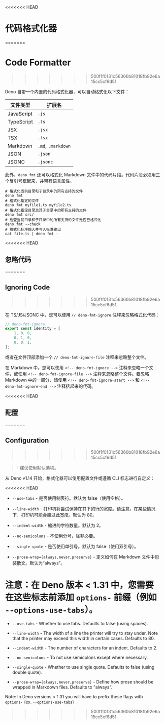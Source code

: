 <<<<<<< HEAD
# 代码格式化器
=======
# Code Formatter
>>>>>>> 500f1f0131c56360b81018fb92e6a15cc5cf6d51

Deno 自带一个内置的代码格式化器，可以自动格式化以下文件：

| 文件类型   | 扩展名             |
| ---------- | ------------------ |
| JavaScript | `.js`              |
| TypeScript | `.ts`              |
| JSX        | `.jsx`             |
| TSX        | `.tsx`             |
| Markdown   | `.md`, `.markdown` |
| JSON       | `.json`            |
| JSONC      | `.jsonc`           |

此外，`deno fmt` 还可以格式化 Markdown
文件中的代码片段。代码片段必须用三个反引号框起来，并带有语言属性。

```shell
# 格式化当前目录和子目录中的所有支持的文件
deno fmt
# 格式化指定的文件
deno fmt myfile1.ts myfile2.ts
# 格式化指定目录及其子目录中的所有支持的文件
deno fmt src/
# 检查当前目录和子目录中的所有支持的文件是否已格式化
deno fmt --check
# 格式化标准输入并写入标准输出
cat file.ts | deno fmt -
```

<<<<<<< HEAD
## 忽略代码
=======
## Ignoring Code
>>>>>>> 500f1f0131c56360b81018fb92e6a15cc5cf6d51

在 TS/JS/JSONC 中，您可以使用 `// deno-fmt-ignore` 注释来忽略格式化代码：

```ts
// deno-fmt-ignore
export const identity = [
    1, 0, 0,
    0, 1, 0,
    0, 0, 1,
];
```

或者在文件顶部添加一个 `// deno-fmt-ignore-file` 注释来忽略整个文件。

在 Markdown 中，您可以使用 `<!-- deno-fmt-ignore -->` 注释来忽略一个文件，或使用
`<!-- deno-fmt-ignore-file -->` 注释来忽略整个文件。要忽略 Markdown
中的一部分，请使用 `<!-- deno-fmt-ignore-start -->` 和
`<!-- deno-fmt-ignore-end -->` 注释括起来的代码。

<<<<<<< HEAD
## 配置
=======
## Configuration
>>>>>>> 500f1f0131c56360b81018fb92e6a15cc5cf6d51

> ℹ️ 建议使用默认选项。

从 Deno v1.14 开始，格式化器可以使用配置文件或遵循 CLI 标志进行自定义：

<<<<<<< HEAD
- `--use-tabs` - 是否使用制表符。默认为 false（使用空格）。

- `--line-width` -
  打印机将尝试保持在其下的行的宽度。请注意，在某些情况下，打印机可能会超过此宽度。默认为
  80。

- `--indent-width` - 缩进的字符数量。默认为 2。

- `--no-semicolons` - 不使用分号，除非必要。

- `--single-quote` - 是否使用单引号。默认为 false（使用双引号）。

- `--prose-wrap={always,never,preserve}` - 定义如何在 Markdown
  文件中包装散文。默认为“always”。

注意：在 Deno 版本 < 1.31 中，您需要在这些标志前添加 `options-` 前缀（例如
`--options-use-tabs`）。
=======
- `--use-tabs` - Whether to use tabs. Defaults to false (using spaces).

- `--line-width` - The width of a line the printer will try to stay under. Note
  that the printer may exceed this width in certain cases. Defaults to 80.

- `--indent-width` - The number of characters for an indent. Defaults to 2.

- `--no-semicolons` - To not use semicolons except where necessary.

- `--single-quote` - Whether to use single quote. Defaults to false (using
  double quote).

- `--prose-wrap={always,never,preserve}` - Define how prose should be wrapped in
  Markdown files. Defaults to "always".

Note: In Deno versions < 1.31 you will have to prefix these flags with
`options-` (ex. `--options-use-tabs`)
>>>>>>> 500f1f0131c56360b81018fb92e6a15cc5cf6d51
